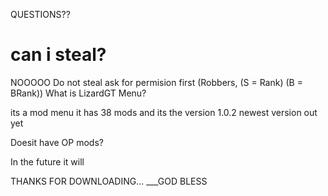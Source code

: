 QUESTIONS??
# can i steal?
NOOOOO Do not steal ask for permision first (Robbers, (S = Rank) (B = BRank))
What is LizardGT Menu?

its a mod menu it has 38 mods and its the version 1.0.2 newest version out yet

Doesit have OP mods?

In the future it will

THANKS FOR DOWNLOADING...
___GOD BLESS